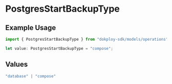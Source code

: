 # PostgresStartBackupType

## Example Usage

```typescript
import { PostgresStartBackupType } from "dokploy-sdk/models/operations";

let value: PostgresStartBackupType = "compose";
```

## Values

```typescript
"database" | "compose"
```